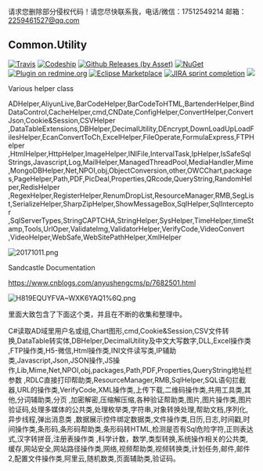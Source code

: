 请求您删除部分侵权代码！请您尽快联系我，电话/微信：17512549214 邮箱：2259461527@qq.com


## Common.Utility

[![Travis](https://img.shields.io/travis/rust-lang/rust.svg)](https://ci.appveyor.com/project/Jimmey-Jiang/common-utility)
[![Codeship](https://img.shields.io/codeship/d6c1ddd0-16a3-0132-5f85-2e35c05e22b1.svg)](https://travis-ci.org/Jimmey-Jiang/Common.Utility)
[![Github Releases (by Asset)](https://img.shields.io/github/downloads/atom/atom/latest/atom-amd64.deb.svg)](https://github.com/Jimmey-Jiang/Common.Utility)
[![NuGet](https://img.shields.io/nuget/v/DotnetSpider2.Extension.svg)](https://www.nuget.org/packages)
[![Plugin on redmine.org](https://img.shields.io/redmine/plugin/stars/redmine_xlsx_format_issue_exporter.svg)](https://github.com/Jimmey-Jiang/Common.Utility)
[![Eclipse Marketplace](https://img.shields.io/eclipse-marketplace/last-update/notepad4e.svg)](https://github.com/Jimmey-Jiang/Common.Utility)
[![JIRA sprint completion](https://img.shields.io/jira/sprint/https/jira.spring.io/94.svg)](https://github.com/Jimmey-Jiang/Common.Utility)
[![](https://img.shields.io/bitbucket/issues-raw/atlassian/python-bitbucket.svg)](https://github.com/Jimmey-Jiang/Common.Utility)

Various helper class


ADHelper,AliyunLive,BarCodeHelper,BarCodeToHTML,BartenderHelper,BindDataControl,CacheHelper,cmd,CNDate,ConfigHelper,ConvertHelper,ConvertJson,Cookie&Session,CSVHelper
,DataTableExtensions,DBHelper,DecimalUtility,DEncrypt,DownLoadUpLoadFilesHelper,EcanConvertToCh,ExcelHelper,FileOperate,FormulaExpress,FTPHelper
,HtmlHelper,HttpHelper,ImageHelper,INIFile,IntervalTask,IpHelper,IsSafeSqlStrings,Javascript,Log,MailHelper,ManagedThreadPool,MediaHandler,Mime
,MongoDBHelper,Net,NPOI,obj,ObjectConversion,other,OWCChart,packages,PageHelper,Path,PDF,PicDeal,Properties,QRcode,QueryString,RandomHelper,RedisHelper
,RegexHelper,RegisterHelper,RenumDropList,ResourceManager,RMB,SegList,SerializeHelper,SharpZipHelper,ShowMessageBox,SqlHelper,SqlInterceptor
,SqlServerTypes,StringCAPTCHA,StringHelper,SysHelper,TimeHelper,timeStamp,Tools,UrlOper,ValidateImg,ValidatorHelper,VerifyCode,VideoConvert
,VideoHelper,WebSafe,WebSitePathHelper,XmlHelper

![20171011.png](http://upload-images.jianshu.io/upload_images/6855212-fd64cd5f294f1967.png?imageMogr2/auto-orient/strip%7CimageView2/2/w/1240)


Sandcastle Documentation

https://www.cnblogs.com/anyushengcms/p/7682501.html

![H819EQUYFVA~WXK6YAQ1%6Q.png](http://upload-images.jianshu.io/upload_images/6855212-6cf5a7a2a4a75c89.png?imageMogr2/auto-orient/strip%7CimageView2/2/w/1240)

里面大致包含了下面这个类，并且在不断的收集和整理中。


C#读取AD域里用户名或组,Chart图形,cmd,Cookie&Session,CSV文件转换,DataTable转实体,DBHelper,DecimalUtility及中文大写数字,DLL,Excel操作类
,FTP操作类,H5-微信,Html操作类,INI文件读写类,IP辅助类,Javascript,Json,JSON操作,JS操作,Lib,Mime,Net,NPOI,obj,packages,Path,PDF,Properties,QueryString地址栏参数
,RDLC直接打印帮助类,ResourceManager,RMB,SqlHelper,SQL语句拦截器,URL的操作类,VerifyCode,XML操作类,上传下载,二维码操作类,共用工具类,其他,分词辅助类,分页
,加密解密,压缩解压缩,各种验证帮助类,图片,图片操作类,图片验证码,处理多媒体的公共类,处理枚举类,字符串,对象转换处理,帮助文档,序列化,异步线程,弹出消息类
,数据展示控件绑定数据类,文件操作类,日历,日志,时间戳,时间操作类,条形码,条形码帮助类,条形码转HTML,检测是否有Sql危险字符,正则表达式,汉字转拼音,注册表操作类
,科学计数，数学,类型转换,系统操作相关的公共类,缓存,网站安全,网站路径操作类,网络,视频帮助类,视频转换类,计划任务,邮件,邮件2,配置文件操作类,阿里云,随机数类,页面辅助类,验证码。
